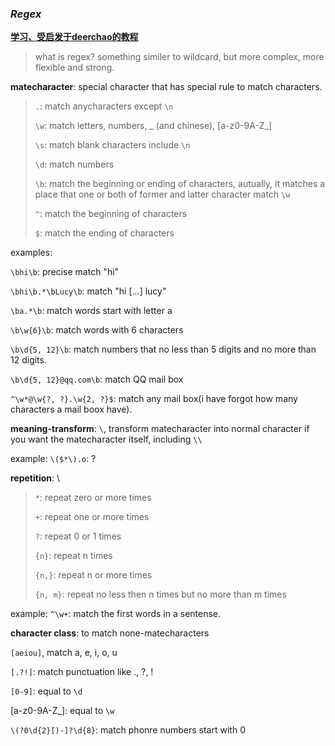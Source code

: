 ### ***Regex***

[**学习、受启发于deerchao的教程**](https://deerchao.cn/tutorials/regex/regex.htm)

> what is regex? something similer to wildcard, but more complex, more flexible and strong.

**matecharacter**: special character that has special rule to match characters.

> `.`: match anycharacters except `\n`
>
> `\w`: match letters, numbers, _ (and chinese), [a-z0-9A-Z_]
>
> `\s`: match blank characters include `\n`
>
> `\d`: match numbers
>
> `\b`: match the beginning or ending of characters, autually, it matches a place that one or both of former and latter character match `\w`
>
> `^`: match the beginning of characters
>
> `$`: match the ending of characters

examples:

`\bhi\b`: precise match "hi"

`\bhi\b.*\bLucy\b`: match "hi [...] lucy"

`\ba.*\b`: match words start with letter a

`\b\w{6}\b`: match words with 6 characters

`\b\d{5, 12}\b`: match numbers that no less than 5 digits and no more than 12 digits.

`\b\d{5, 12}@qq.com\b`: match QQ mail box

`^\w*@\w{?, ?}.\w{2, ?}$`: match any mail box(i have forgot how many characters a mail boox have).

**meaning-transform**: `\`, transform matecharacter into normal character if you want the matecharacter itself, including `\\`

example: `\($*\).o`: ?

**repetition**: \

> `*`: repeat zero or more times
>
> `+`: repeat one or more times
>
> `?`: repeat 0 or 1 times
>
> `{n}`: repeat n times
>
> `{n,}`: repeat n or more times
>
> `{n, m}`: repeat no less then n times but no more than m times

example: `^\w+`: match the first words in a sentense.

**character class**: to match none-matecharacters

`[aeiou]`, match a, e, i, o, u

`[.?!]`: match punctuation like ., ?, !

`[0-9]`: equal to `\d`

[a-z0-9A-Z_]: equal to `\w`

`\(?0\d{2}[)-]?\d{8}`: match phonre numbers start with 0

